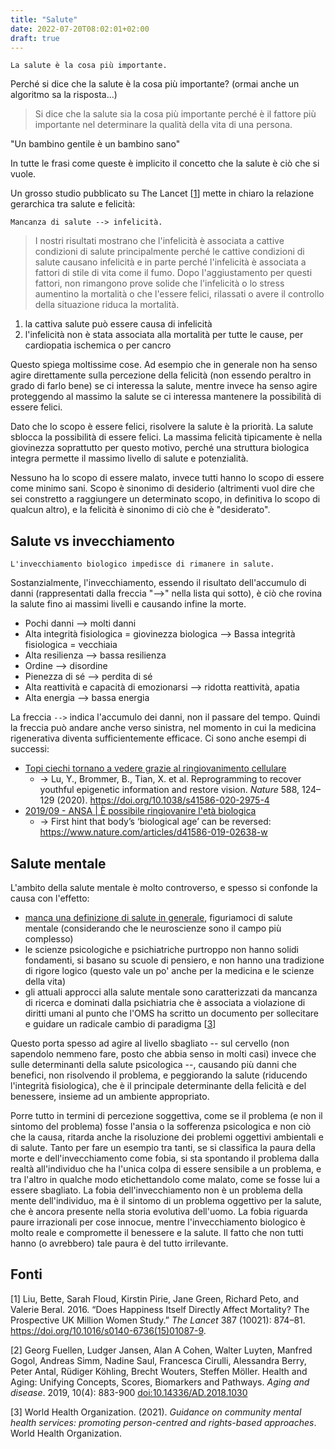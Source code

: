 ```yaml
---
title: "Salute"
date: 2022-07-20T08:02:01+02:00
draft: true
---
```


    La salute è la cosa più importante.

Perché si dice che la salute è la cosa più importante? (ormai anche un algoritmo sa la risposta...)

> Si dice che la salute sia la cosa più importante perché è il fattore più importante nel determinare la qualità della vita di una persona.

"Un bambino gentile è un bambino sano"

In tutte le frasi come queste è implicito il concetto che la salute è ciò che si vuole.

Un grosso studio pubblicato su The Lancet [[1](#fonti)] mette in chiaro la relazione gerarchica tra salute e felicità:

    Mancanza di salute --> infelicità.

> I nostri risultati mostrano che l'infelicità è associata a cattive condizioni di salute principalmente perché le cattive condizioni di salute causano infelicità e in parte perché l'infelicità è associata a fattori di stile di vita come il fumo. Dopo l'aggiustamento per questi fattori, non rimangono prove solide che l'infelicità o lo stress aumentino la mortalità o che l'essere felici, rilassati o avere il controllo della situazione riduca la mortalità.

1. la cattiva salute può essere causa di infelicità
2. l'infelicità non è stata associata alla mortalità per tutte le cause, per cardiopatia ischemica o per cancro

Questo spiega moltissime cose. Ad esempio che in generale non ha senso agire direttamente sulla percezione della felicità (non essendo peraltro in grado di farlo bene) se ci interessa la salute, mentre invece ha senso agire proteggendo al massimo la salute se ci interessa mantenere la possibilità di essere felici.

Dato che lo scopo è essere felici, risolvere la salute è la priorità. La salute sblocca la possibilità di essere felici. La massima felicità tipicamente è nella giovinezza soprattutto per questo motivo, perché una struttura biologica integra permette il massimo livello di salute e potenzialità.

Nessuno ha lo scopo di essere malato, invece tutti hanno lo scopo di essere come minimo sani. Scopo è sinonimo di desiderio (altrimenti vuol dire che sei constretto a raggiungere un determinato scopo, in definitiva lo scopo di qualcun altro), e la felicità è sinonimo di ciò che è "desiderato".

## Salute vs invecchiamento

    L'invecchiamento biologico impedisce di rimanere in salute.

Sostanzialmente, l'invecchiamento, essendo il risultato dell'accumulo di danni (rappresentati dalla freccia "-->" nella lista qui sotto), è ciò che rovina la salute fino ai massimi livelli e causando infine la morte.

* Pochi danni --> molti danni
* Alta integrità fisiologica = giovinezza biologica --> Bassa integrità fisiologica = vecchiaia
* Alta resilienza --> bassa resilienza
* Ordine --> disordine
* Pienezza di sé --> perdita di sé
* Alta reattività e capacità di emozionarsi --> ridotta reattività, apatia
* Alta energia --> bassa energia

La freccia `-->` indica l'accumulo dei danni, non il passare del tempo. Quindi la freccia può andare anche verso sinistra, nel momento in cui la medicina rigenerativa diventa sufficientemente efficace. Ci sono anche esempi di successi:
* [Topi ciechi tornano a vedere grazie al ringiovanimento cellulare](https://tg24.sky.it/scienze/2020/12/02/topi-ringiovanimento-cellulare)
    * → Lu, Y., Brommer, B., Tian, X. et al. Reprogramming to recover youthful epigenetic information and restore vision. _Nature_ 588, 124–129 (2020). https://doi.org/10.1038/s41586-020-2975-4
* [2019/09 - ANSA | È possibile ringiovanire l'età biologica](https://www.ansa.it/canale_scienza_tecnica/notizie/biotech/2019/09/10/e-possibile-ringiovanire-leta-biologica_9c9d63a5-a960-41d0-9946-d57dcb5f4426.html)
    * → First hint that body’s ‘biological age’ can be reversed: https://www.nature.com/articles/d41586-019-02638-w

## Salute mentale

L'ambito della salute mentale è molto controverso, e spesso si confonde la causa con l'effetto:

- [manca una definizione di salute in generale](/rjevolution/papers/the-sciences-of-healthy-aging-await-a-theory-of-health.md), figuriamoci di salute mentale (considerando che le neuroscienze sono il campo più complesso)
- le scienze psicologiche e psichiatriche purtroppo non hanno solidi fondamenti, si basano su scuole di pensiero, e non hanno una tradizione di rigore logico (questo vale un po' anche per la medicina e le scienze della vita)
- gli attuali approcci alla salute mentale sono caratterizzati da mancanza di ricerca e dominati dalla psichiatria che è associata a violazione di diritti umani al punto che l'OMS ha scritto un documento per sollecitare e guidare un radicale cambio di paradigma [[3](#fonti)]

Questo porta spesso ad agire al livello sbagliato -- sul cervello (non sapendolo nemmeno fare, posto che abbia senso in molti casi) invece che sulle determinanti della salute psicologica --, causando più danni che benefici, non risolvendo il problema, e peggiorando la salute (riducendo l'integrità fisiologica), che è il principale determinante della felicità e del benessere, insieme ad un ambiente appropriato.

Porre tutto in termini di percezione soggettiva, come se il problema (e non il sintomo del problema) fosse l'ansia o la sofferenza psicologica e non ciò che la causa, ritarda anche la risoluzione dei problemi oggettivi ambientali e di salute. Tanto per fare un esempio tra tanti, se si classifica la paura della morte e dell'invecchiamento come fobia, si sta spontando il problema dalla realtà all'individuo che ha l'unica colpa di essere sensibile a un problema, e tra l'altro in qualche modo etichettandolo come malato, come se fosse lui a essere sbagliato.
La fobia dell'invecchiamento non è un problema della mente dell'individuo, ma è il sintomo di un problema oggettivo per la salute, che è ancora presente nella storia evolutiva dell'uomo. La fobia riguarda paure irrazionali per cose innocue, mentre l'invecchiamento biologico è molto reale e compromette il benessere e la salute.
Il fatto che non tutti hanno (o avrebbero) tale paura è del tutto irrilevante.

## Fonti

[1] Liu, Bette, Sarah Floud, Kirstin Pirie, Jane Green, Richard Peto, and Valerie Beral. 2016. “Does Happiness Itself Directly Affect Mortality? The Prospective UK Million Women Study.” _The Lancet_ 387 (10021): 874–81. https://doi.org/10.1016/s0140-6736(15)01087-9.

[2] Georg Fuellen, Ludger Jansen, Alan A Cohen, Walter Luyten, Manfred Gogol, Andreas Simm, Nadine Saul, Francesca Cirulli, Alessandra Berry, Peter Antal, Rüdiger Köhling, Brecht Wouters, Steffen Möller. Health and Aging: Unifying Concepts, Scores, Biomarkers and Pathways. _Aging and disease_. 2019, 10(4): 883-900 [doi:10.14336/AD.2018.1030](https://doi.org/10.14336/AD.2018.1030)

[3] World Health Organization. (2021). _Guidance on community mental health services: promoting person-centred and rights-based approaches_. World Health Organization.
